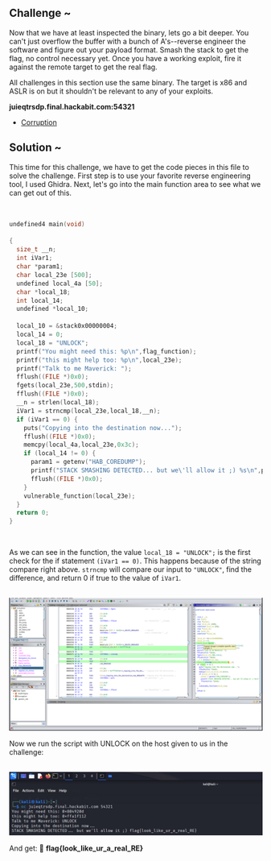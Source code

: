 ## Challenge ~
Now that we have at least inspected the binary, lets go a bit deeper. You can't just overflow the buffer with a bunch of A's--reverse engineer the software and figure out your payload format. Smash the stack to get the flag, no control necessary yet. Once you have a working exploit, fire it against the remote target to get the real flag.

All challenges in this section use the same binary. The target is x86 and ASLR is on but it shouldn't be relevant to any of your exploits.
<br>

<b>juieqtrsdp.final.hackabit.com:54321</b>
<br>
- [Corruption](../Assets/Downloadable/corruption)


## Solution ~
This time for this challenge, we have to get the code pieces in this file to solve the challenge. First step is to use your favorite reverse engineering tool, I used Ghidra. Next, let's go into the main function area to see what we can get out of this.

<br>

```c
undefined4 main(void)

{
  size_t __n;
  int iVar1;
  char *param1;
  char local_23e [500];
  undefined local_4a [50];
  char *local_18;
  int local_14;
  undefined *local_10;
  
  local_10 = &stack0x00000004;
  local_14 = 0;
  local_18 = "UNLOCK";
  printf("You might need this: %p\n",flag_function);
  printf("this might help too: %p\n",local_23e);
  printf("Talk to me Maverick: ");
  fflush((FILE *)0x0);
  fgets(local_23e,500,stdin);
  fflush((FILE *)0x0);
  __n = strlen(local_18);
  iVar1 = strncmp(local_23e,local_18,__n);
  if (iVar1 == 0) {
    puts("Copying into the destination now...");
    fflush((FILE *)0x0);
    memcpy(local_4a,local_23e,0x3c);
    if (local_14 != 0) {
      param1 = getenv("HAB_COREDUMP");
      printf("STACK SMASHING DETECTED... but we\'ll allow it ;) %s\n",param1);
      fflush((FILE *)0x0);
    }
    vulnerable_function(local_23e);
  }
  return 0;
}
```

<br>

As we can see in the function, the value `local_18 = "UNLOCK";` is the first check for the if statement `(iVar1 == 0)`. This happens because of the string compare right above. `strncmp` will compare our input to `"UNLOCK"`, find the difference, and return 0 if true to the value of `iVar1`.

<br>

<img src="../Assets/coredumpGhydra.png" alt="Ghydra">

<br>

Now we run the script with UNLOCK on the host given to us in the challenge:

<br>

<img src="../Assets/coredumpSession.png" alt="Session">

<br>

And get: 🚩 <b>flag{look_like_ur_a_real_RE}</b>

